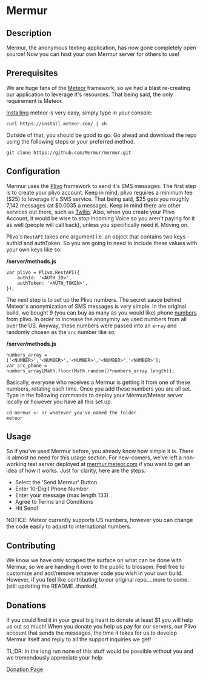 # Mermur

## Description

Mermur, the anonymous texting application, has now gone completely open source! Now you can host your own Mermur server for others to use! 

## Prerequisites

We are huge fans of the [Meteor](https://www.meteor.com) framework, so we had a blast re-creating our application to leverage it's resources. That being said, the only requirement is Meteor.
 
[Installing](https://www.meteor.com/install) meteor is very easy, simply type in your console:

    curl https://install.meteor.com/ | sh

Outside of that, you should be good to go. Go ahead and download the repo using the following steps or your preferred method.

    git clone https://github.com/Mermur/mermur.git
    
    
## Configuration

Mermur uses the [Plivo](https://www.plivo.com/) framework to send it's SMS messages. The first step is to create your plivo account. Keep in mind, plivo requires a minimum fee  ($25) to leverage it's SMS service. That being said, $25 gets you roughly 7,142 messages (at $0.0035 a message). Keep in mind there are other services out there, such as [Twilio](https://www.twilio.com/). Also, when you create your Plivo Account, it would be wise to stop incoming Voice so you aren't paying for it as well (people will call back), unless you specifically need it. Moving on.

Plivo's `RestAPI` takes one argument i.e. an object that contains two keys - authId and authToken. So you are going to need to include these values with your own keys like so:

**/server/methods.js**

    var plivo = Plivo.RestAPI({
		authId: '<AUTH_ID>', 
		authToken: '<AUTH_TOKEN>',
	});
	
The next step is to set up the Plivo numbers. The secret sauce behind Meteor's anonymization of SMS messages is very simple. In the original build, we bought  9 (you can buy as many as you would like) phone [numbers](https://manage.plivo.com/number/search/) from plivo. In order to increase the anonymity we used numbers from all over the US. Anyway, these numbers were passed into an `array` and randomly chosen as the `src` number like so:

**/server/methods.js**

    numbers_array = ['<NUMBER>','<NUMBER>','<NUMBER>','<NUMBER>','<NUMBER>'];
	var src_phone = numbers_array[Math.floor(Math.random()*numbers_array.length)];

Basically, everyone who receives a Mermur is getting it from one of these numbers, rotating each time. Once you add these numbers you are all set. Type in the following commands to deploy your Mermur/Meteor server locally or however you have all this set up.

    cd mermur <- or whatever you've named the folder
    meteor

## Usage

So if you've used Mermur before, you already know how simple it is. There is almost no need for this usage section. For new-comers, we've left a non-working test server deployed at [mermur.meteor.com](https://mermur.meteor.com) if you want to get an idea of how it works. Just for clarity, here are the steps.

* Select the 'Send Mermur' Button
* Enter 10-Digit Phone Number
* Enter your message (max length 133)
* Agree to Terms and Conditions
* Hit Send!

NOTICE: Meteor currently supports US numbers, however you can change the code easily to  adjust to international numbers. 

## Contributing

We know we have only scraped the surface on what can be done with Mermur, so we are handing it over to the public to blossom. Feel free to customize and add/remove whatever code you wish in your own build. However, if you feel like contributing to our original repo....more to come. (still updating the README..thanks!).

## Donations

If you could find it in your great big heart to donate at least $1 you will help us out so much! When you donate you help us pay for our servers, our Plivo account that sends the messages, the time it takes for us to develop Mermur itself and reply to all the support inquiries we get!

TL;DR: In the long run none of this stuff would be possible without you and we tremendously appreciate your help

[Donation Page](https://gumroad.com/l/DlQf)


